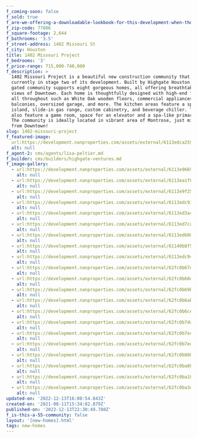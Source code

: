 ```yaml
---
f_coming-soon: false
f_sold: true
f_are-we-offering-a-downloadable-lookbook-for-this-development-when-they-submit-their-contact-info: false
f_zip-code: 77006
f_square-footage: 2,644
f_bathrooms: '3.5'
f_street-address: 1402 Missouri St
f_city: Houston
title: 1402 Missouri Project
f_bedrooms: '3'
f_price-range: 715,000-740,000
f_description: >
  1402 Missouri Project is a beautiful new construction community that is
  currently in stage two of its development. Built by Highgate Houston, this
  gated community supports eight gorgeous homes, all offering breathtaking patio
  views of Downtown. Each home is thoughtfully designed with high-end features
  all throughout such as White Oak wooden floors, commercial appliances, two
  balconies, oversized garage, and more. The kitchen areas feature a spacious
  island, slide-in gas range, custom cabinetry, and beverage chiller. The homes
  also feature a game room, space for an elevator and a spa-like primary bath.
  The community is ideally located in vibrant area of Montrose, just minutes
  from Downtown!
slug: 1402-missouri-project
f_featured-image:
  url:https://development.nanproperties.com/assets/external/6113edca259507fc42c08252_living20room201201.jpg
  alt: null
f_agent-2: cms/agents/lisa-peltier.md
f_builder: cms/builders/highgate-ventures.md
f_image-gallery:
  - url:https://development.nanproperties.com/assets/external/6113e96696ee48760b3ba3c1_outside20drone204201.jpg
    alt: null
  - url:https://development.nanproperties.com/assets/external/6113ea1f609a5098ee4ecb1e_second20story203202.jpg
    alt: null
  - url:https://development.nanproperties.com/assets/external/6113e9f2533021694644c242_stairs201201.jpg
    alt: null
  - url:https://development.nanproperties.com/assets/external/6113edc91927bfd36a55e058_kitchen2013201.jpg
    alt: null
  - url:https://development.nanproperties.com/assets/external/6113ed3a41e0e0989b77ee78_primary20bedroom207201.jpg
    alt: null
  - url:https://development.nanproperties.com/assets/external/6113ed7ca1a68fdee4f6e484_primary20bathroom202201.jpg
    alt: null
  - url:https://development.nanproperties.com/assets/external/6113ed60010a7c3490b59041_primary20bedroom201201.jpg
    alt: null
  - url:https://development.nanproperties.com/assets/external/61140b8f5c75f4df86f1ac76_primary20bathroom201201.jpg
    alt: null
  - url:https://development.nanproperties.com/assets/external/6113edc947d26c5165700484_kitchen2015201.jpg
    alt: null
  - url:https://development.nanproperties.com/assets/external/62fc0b67dcdec30b41513e49_dji_0189.jpg
    alt: null
  - url:https://development.nanproperties.com/assets/external/62fc0b68dcdec3c79b51408f_dji_0190.jpg
    alt: null
  - url:https://development.nanproperties.com/assets/external/62fc0b69bec7047fcc9112a3_dji_0188.jpg
    alt: null
  - url:https://development.nanproperties.com/assets/external/62fc0b6abec704f7cb9112f4_dji_0191.jpg
    alt: null
  - url:https://development.nanproperties.com/assets/external/62fc0b6cef59311079e0f357_dji_0192.jpg
    alt: null
  - url:https://development.nanproperties.com/assets/external/62fc0b7dd9c65cd63eef0394_dji_0194.jpg
    alt: null
  - url:https://development.nanproperties.com/assets/external/62fc0b7ecaa60678615673b5_dji_0195.jpg
    alt: null
  - url:https://development.nanproperties.com/assets/external/62fc0b7ed9c65ca3f8ef041c_dji_0196.jpg
    alt: null
  - url:https://development.nanproperties.com/assets/external/62fc0b808435dd69fdaff140_dji_0197.jpg
    alt: null
  - url:https://development.nanproperties.com/assets/external/62fc0ba086fa6796cc3769b8_dji_0201.jpg
    alt: null
  - url:https://development.nanproperties.com/assets/external/62fc0ba1893a39ef8d4c2430_dji_0202.jpg
    alt: null
  - url:https://development.nanproperties.com/assets/external/62fc0ba3dcdec396b4517ce7_dji_0203.jpg
    alt: null
updated-on: '2022-12-13T16:08:54.843Z'
created-on: '2021-08-11T15:34:02.879Z'
published-on: '2022-12-13T22:30:49.780Z'
f_is-this-a-55-community: false
layout: '[new-homes].html'
tags: new-homes
---
```



